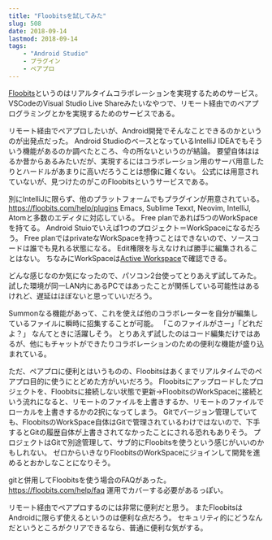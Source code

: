 ```yaml
---
title: "Floobitsを試してみた"
slug: 508
date: 2018-09-14
lastmod: 2018-09-14
tags:
    - "Android Studio"
    - プラグイン
    - ペアプロ
---
```


<a href="https://floobits.com/">Floobits</a>というのはリアルタイムコラボレーションを実現するためのサービス。
VSCodeのVisual Studio Live Shareみたいなやつで、リモート経由でのペアプログラミングとかを実現するためのサービスである。

リモート経由でペアプロしたいが、Android開発でそんなことできるのかというのが出発点だった。
Android StudioのベースとなっているIntelliJ IDEAでもそういう機能があるのか調べたところ、今の所ないというのが結論。
要望自体ははるか昔からあるみたいだが、実現するにはコラボレーション用のサーバ用意したりとハードルがあまりに高いだろうことは想像に難くない。
公式には用意されていないが、見つけたのがこのFloobitsというサービスである。

別にIntelliJに限らず、他のプラットフォームでもプラグインが用意されている。
<a href="https://floobits.com/help/plugins">https://floobits.com/help/plugins</a>
Emacs, Sublime Texxt, Neovim, IntelliJ, Atomと多数のエディタに対応している。
Free planであれば5つのWorkSpaceを持てる。
Android Stuioでいえば1つのプロジェクト＝WorkSpaceになるだろう。
Free planではprivateなWorkSpaceを持つことはできないので、ソースコードは誰でも見れる状態になる。
Edit権限を与えなければ勝手に編集されることはない。
ちなみにWorkSpaceは<a href="https://floobits.com/active">Active Workspace</a>で確認できる。

どんな感じなのか気になったので、パソコン2台使ってとりあえず試してみた。
試した環境が同一LAN内にあるPCではあったことが関係している可能性はあるけれど、遅延はほぼないと思っていいだろう。

Summonなる機能があって、これを使えば他のコラボレーターを自分が編集しているファイルに瞬時に招集することが可能。
「このファイルがさー」「どれだよ？」
なんてときに活躍しそう。
とりあえず試したのはコード編集だけではあるが、他にもチャットができたりコラボレーションのための便利な機能が盛り込まれている。

ただ、ペアプロに便利とはいうものの、Floobitsはあくまでリアルタイムでのペアプロ目的に使うにとどめた方がいいだろう。
Floobitsにアップロードしたプロジェクトを、Floobitsに接続しない状態で更新→FloobitsのWorkSpaceに接続という流れになると、リモートのファイルを上書きするか、リモートのファイルでローカルを上書きするかの2択になってしまう。
Gitでバージョン管理していても、FloobitsのWorkSpace自体はGitで管理されているわけではないので、下手するとGitの履歴自体が上書きされてなかったことにされる恐れもありそう。
プロジェクトはGitで別途管理して、サブ的にFloobitsを使うという感じがいいのかもしれない。
ゼロからいきなりFloobitsのWorkSpaceにジョインして開発を進めるとおかしなことになりそう。

gitと併用してFloobitsを使う場合のFAQがあった。
<a href="https://floobits.com/help/faq">https://floobits.com/help/faq</a>
運用でカバーする必要があるっぽい。

リモート経由でペアプロするのには非常に便利だと思う。
またFloobitsはAndroidに限らず使えるというのは便利な点だろう。
セキュリティ的にどうなんだというところがクリアできるなら、普通に便利な気がする。


  